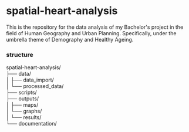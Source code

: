 # spatial-heart-analysis
This is the repository for the data analysis of my Bachelor's project in the field of Human Geography and Urban Planning. Specifically, under the umbrella theme of Demography and Healthy Ageing.

### structure

spatial-heart-analysis/                                                                        
  ├── data/                                                                                                                      
  │   ├── data_import/                                                                                                   
  │   └── processed_data/                                                                                                         
  ├── scripts/                                                                                                                                                                                                       
  ├── outputs/                                                                                                              
  │   ├── maps/                                                                                                                                                                                      
  │   └── graphs/                                                                                                                                                                                         
  │   └── results/                                                                                                                                                                                                 
  └── documentation/                                                                                                                                                                                                                                                   

